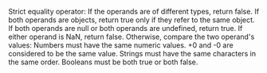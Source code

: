 Strict equality operator:
If the operands are of different types, return false.
If both operands are objects, return true only if they refer to the same object.
If both operands are null or both operands are undefined, return true.
If either operand is NaN, return false.
Otherwise, compare the two operand's values:
Numbers must have the same numeric values. +0 and -0 are considered to be the same value.
Strings must have the same characters in the same order.
Booleans must be both true or both false.